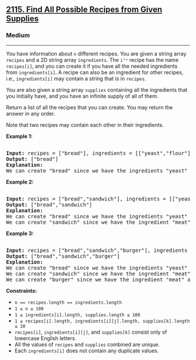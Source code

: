 ### <h2><a href="https://leetcode.com/problems/find-all-possible-recipes-from-given-supplies/">2115. Find All Possible Recipes from Given Supplies</a></h2>  
<h3>Medium</h3>  
<hr>  
<div>  
<p>You have information about <code>n</code> different recipes. You are given a string array <code>recipes</code> and a 2D string array <code>ingredients</code>. The <code>iᵗʰ</code> recipe has the name <code>recipes[i]</code>, and you can create it if you have all the needed ingredients from <code>ingredients[i]</code>. A recipe can also be an ingredient for other recipes, i.e., <code>ingredients[i]</code> may contain a string that is in <code>recipes</code>.</p>  

<p>You are also given a string array <code>supplies</code> containing all the ingredients that you initially have, and you have an infinite supply of all of them.</p>  

<p>Return a list of all the recipes that you can create. You may return the answer in any order.</p>  

<p>Note that two recipes may contain each other in their ingredients.</p>  

<p><strong>Example 1:</strong></p>  
<pre>  
<strong>Input:</strong> recipes = ["bread"], ingredients = [["yeast","flour"]], supplies = ["yeast","flour","corn"]  
<strong>Output:</strong> ["bread"]  
<strong>Explanation:</strong>  
We can create "bread" since we have the ingredients "yeast" and "flour".  
</pre>  

<p><strong>Example 2:</strong></p>  
<pre>  
<strong>Input:</strong> recipes = ["bread","sandwich"], ingredients = [["yeast","flour"],["bread","meat"]], supplies = ["yeast","flour","meat"]  
<strong>Output:</strong> ["bread","sandwich"]  
<strong>Explanation:</strong>  
We can create "bread" since we have the ingredients "yeast" and "flour".  
We can create "sandwich" since we have the ingredient "meat" and can create the ingredient "bread".  
</pre>  

<p><strong>Example 3:</strong></p>  
<pre>  
<strong>Input:</strong> recipes = ["bread","sandwich","burger"], ingredients = [["yeast","flour"],["bread","meat"],["sandwich","meat","bread"]], supplies = ["yeast","flour","meat"]  
<strong>Output:</strong> ["bread","sandwich","burger"]  
<strong>Explanation:</strong>  
We can create "bread" since we have the ingredients "yeast" and "flour".  
We can create "sandwich" since we have the ingredient "meat" and can create the ingredient "bread".  
We can create "burger" since we have the ingredient "meat" and can create the ingredients "bread" and "sandwich".  
</pre>  

<p><strong>Constraints:</strong></p>  
<ul>  
<li><code>n == recipes.length == ingredients.length</code></li>  
<li><code>1 ≤ n ≤ 100</code></li>  
<li><code>1 ≤ ingredients[i].length, supplies.length ≤ 100</code></li>  
<li><code>1 ≤ recipes[i].length, ingredients[i][j].length, supplies[k].length ≤ 10</code></li>  
<li><code>recipes[i]</code>, <code>ingredients[i][j]</code>, and <code>supplies[k]</code> consist only of lowercase English letters.</li>  
<li>All the values of <code>recipes</code> and <code>supplies</code> combined are unique.</li>  
<li>Each <code>ingredients[i]</code> does not contain any duplicate values.</li>  
</ul>  
</div>  
